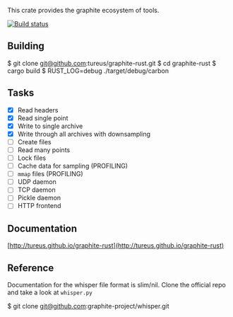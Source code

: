 This crate provides the graphite ecosystem of tools.

[![Build status](https://api.travis-ci.org/tureus/graphite-rust.png)](https://travis-ci.org/tureus/graphite-rust)

## Building

  $ git clone git@github.com:tureus/graphite-rust.git
  $ cd graphite-rust
  $ cargo build
  $ RUST_LOG=debug ./target/debug/carbon

## Tasks

 - [X] Read headers
 - [X] Read single point
 - [X] Write to single archive
 - [X] Write through all archives with downsampling
 - [ ] Create files
 - [ ] Read many points
 - [ ] Lock files
 - [ ] Cache data for sampling (PROFILING)
 - [ ] `mmap` files (PROFILING)
 - [ ] UDP daemon
 - [ ] TCP daemon
 - [ ] Pickle daemon
 - [ ] HTTP frontend

## Documentation

[http://tureus.github.io/graphite-rust](http://tureus.github.io/graphite-rust)

## Reference

Documentation for the whisper file format is slim/nil. Clone the official repo and take a look at `whisper.py`

  $ git clone git@github.com:graphite-project/whisper.git
